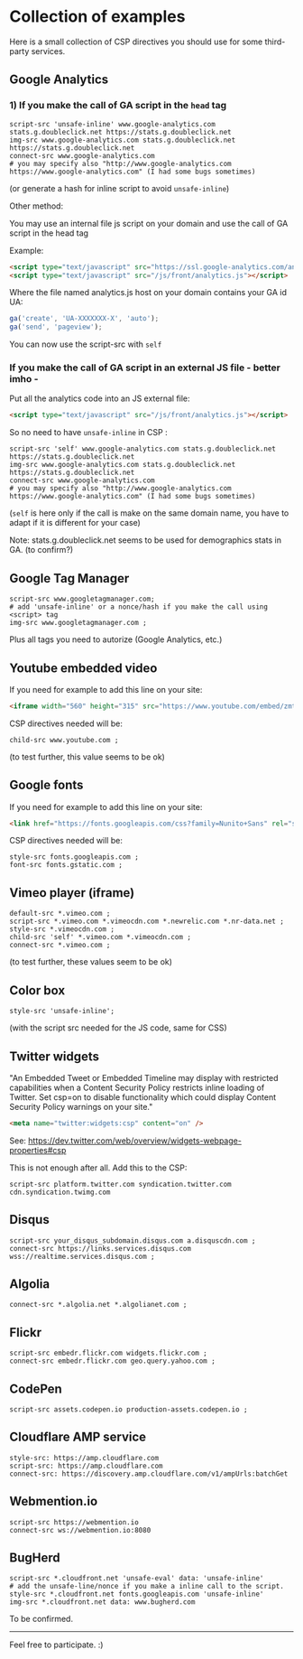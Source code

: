 # Collection of examples

Here is a small collection of CSP directives you should use for some third-party services.

## Google Analytics

### 1) If you make the call of GA script in the `head` tag

```
script-src 'unsafe-inline' www.google-analytics.com stats.g.doubleclick.net https://stats.g.doubleclick.net
img-src www.google-analytics.com stats.g.doubleclick.net https://stats.g.doubleclick.net
connect-src www.google-analytics.com
# you may specify also "http://www.google-analytics.com https://www.google-analytics.com" (I had some bugs sometimes)
```

(or generate a hash for inline script to avoid `unsafe-inline`)

Other method:

You may use an internal file js script on your domain and use the call of GA script in the head tag

Example:

```html
<script type="text/javascript" src="https://ssl.google-analytics.com/analytics.js"></script>
<script type="text/javascript" src="/js/front/analytics.js"></script>
```

Where the file named analytics.js host on your domain contains your GA id UA:
```javascript
ga('create', 'UA-XXXXXXX-X', 'auto');
ga('send', 'pageview');
```

You can now use the script-src with `self`

### If you make the call of GA script in an external JS file - __better imho__ -

Put all the analytics code into an JS external file:

```html
<script type="text/javascript" src="/js/front/analytics.js"></script>
```  

So no need to have `unsafe-inline` in CSP :

```
script-src 'self' www.google-analytics.com stats.g.doubleclick.net https://stats.g.doubleclick.net
img-src www.google-analytics.com stats.g.doubleclick.net https://stats.g.doubleclick.net
connect-src www.google-analytics.com
# you may specify also "http://www.google-analytics.com https://www.google-analytics.com" (I had some bugs sometimes)
```


(`self` is here only if the call is make on the same domain name, you have to adapt if it is different for your case)

Note: stats.g.doubleclick.net seems to be used for demographics stats in GA. (to confirm?)

## Google Tag Manager

```
script-src www.googletagmanager.com; 
# add 'unsafe-inline' or a nonce/hash if you make the call using <script> tag
img-src www.googletagmanager.com ;
```

Plus all tags you need to autorize (Google Analytics, etc.)


## Youtube embedded video

If you need for example to add this line on your site:

```html
<iframe width="560" height="315" src="https://www.youtube.com/embed/zmtasab_9z4" frameborder="0" allowfullscreen></iframe>
```

CSP directives needed will be:

```
child-src www.youtube.com ;
```

(to test further, this value seems to be ok)

## Google fonts

If you need for example to add this line on your site:

```html
<link href="https://fonts.googleapis.com/css?family=Nunito+Sans" rel="stylesheet"> 
```

CSP directives needed will be:

```
style-src fonts.googleapis.com ;
font-src fonts.gstatic.com ;
```

## Vimeo player (iframe)

```
default-src *.vimeo.com ;
script-src *.vimeo.com *.vimeocdn.com *.newrelic.com *.nr-data.net ;
style-src *.vimeocdn.com ;
child-src 'self' *.vimeo.com *.vimeocdn.com ;
connect-src *.vimeo.com ;
```

(to test further, these values seem to be ok)

## Color box

```
style-src 'unsafe-inline';
```

(with the script src needed for the JS code, same for CSS)


## Twitter widgets

"An Embedded Tweet or Embedded Timeline may display with restricted capabilities when a Content Security Policy restricts inline loading of Twitter. Set csp=on to disable functionality which could display Content Security Policy warnings on your site."

```html
<meta name="twitter:widgets:csp" content="on" />
```

See: https://dev.twitter.com/web/overview/widgets-webpage-properties#csp

This is not enough after all. Add this to the CSP:

```
script-src platform.twitter.com syndication.twitter.com cdn.syndication.twimg.com
```

## Disqus

```
script-src your_disqus_subdomain.disqus.com a.disquscdn.com ;
connect-src https://links.services.disqus.com wss://realtime.services.disqus.com ;
```

## Algolia

```
connect-src *.algolia.net *.algolianet.com ;
```

## Flickr

```
script-src embedr.flickr.com widgets.flickr.com ;
connect-src embedr.flickr.com geo.query.yahoo.com ;
```

## CodePen

```
script-src assets.codepen.io production-assets.codepen.io ;
```

## Cloudflare AMP service

```
style-src: https://amp.cloudflare.com 
script-src: https://amp.cloudflare.com 
connect-src: https://discovery.amp.cloudflare.com/v1/ampUrls:batchGet
```

## Webmention.io

```
script-src https://webmention.io
connect-src ws://webmention.io:8080
```

## BugHerd

```
script-src *.cloudfront.net 'unsafe-eval' data: 'unsafe-inline' 
# add the unsafe-line/nonce if you make a inline call to the script.
style-src *.cloudfront.net fonts.googleapis.com 'unsafe-inline'
img-src *.cloudfront.net data: www.bugherd.com
```
To be confirmed.

---
Feel free to participate. :)
